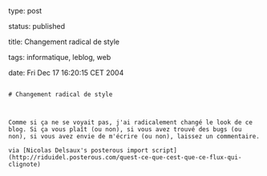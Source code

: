 type: post
status: published
title: Changement radical de style
tags: informatique, leblog, web
date: Fri Dec 17 16:20:15 CET 2004
~~~~~~
# Changement radical de style

Comme si ça ne se voyait pas, j'ai radicalement changé le look de ce blog. Si ça vous plaît (ou non), si vous avez trouvé des bugs (ou non), si vous avez envie de m'écrire (ou non), laissez un commentaire.
via [Nicolas Delsaux's posterous import script](http://riduidel.posterous.com/quest-ce-que-cest-que-ce-flux-qui-clignote)